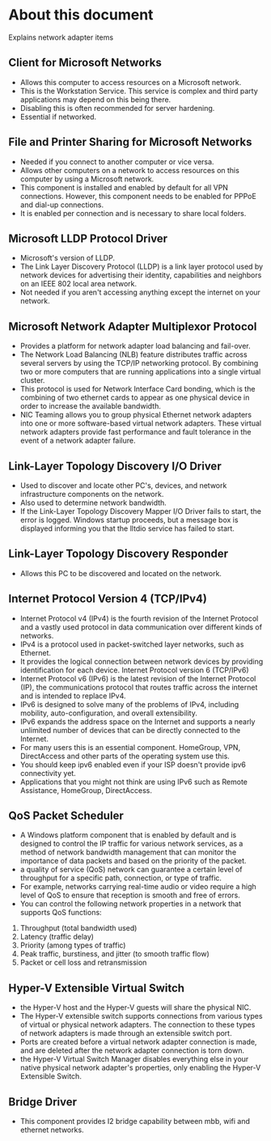 
# About this document

Explains network adapter items

## Client for Microsoft Networks

- Allows this computer to access resources on a Microsoft network.
- This is the Workstation Service. This service is complex and third party applications
may depend on this being there.
- Disabling this is often recommended for server hardening.
- Essential if networked.

## File and Printer Sharing for Microsoft Networks

- Needed if you connect to another computer or vice versa.
- Allows other computers on a network to access resources on this computer by using a Microsoft network.
- This component is installed and enabled by default for all VPN connections. However,
this component needs to be enabled for PPPoE and dial-up connections.
- It is enabled per connection and is necessary to share local folders.

## Microsoft LLDP Protocol Driver

- Microsoft's version of LLDP.
- The Link Layer Discovery Protocol (LLDP) is a link layer protocol used by network devices for
advertising their identity, capabilities and neighbors on an IEEE 802 local area network.
- Not needed if you aren't accessing anything except the internet on your network.

## Microsoft Network Adapter Multiplexor Protocol

- Provides a platform for network adapter load balancing and fail-over.
- The Network Load Balancing (NLB) feature distributes traffic across several servers by using the
TCP/IP networking protocol. By combining two or more computers that are running applications
into a single virtual cluster.
- This protocol is used for Network Interface Card bonding, which is the combining of two ethernet
cards to appear as one physical device in order to increase the available bandwidth.
- NIC Teaming allows you to group physical Ethernet network adapters into one or more software-based
virtual network adapters.
These virtual network adapters provide fast performance and fault tolerance
in the event of a network adapter failure.

## Link-Layer Topology Discovery  I/O Driver

- Used to discover and locate other PC's, devices, and network infrastructure components on the network.
- Also used to determine network bandwidth.
- If the Link-Layer Topology Discovery Mapper I/O Driver fails to start, the error is logged.
Windows startup proceeds, but a message box is displayed informing you that the lltdio
service has failed to start.

## Link-Layer Topology Discovery Responder

- Allows this PC to be discovered and located on the network.

## Internet Protocol Version 4 (TCP/IPv4)

- Internet Protocol v4 (IPv4) is the fourth revision of the Internet Protocol and a vastly used
protocol in data communication over different kinds of networks.
- IPv4 is a protocol used in packet-switched layer networks, such as Ethernet.
- It provides the logical connection between network devices by providing identification for each device.
Internet Protocol version 6 (TCP/IPv6)
- Internet Protocol v6 (IPv6) is the latest revision of the Internet Protocol (IP),
the communications protocol that routes traffic across the internet and is intended to replace IPv4.
- IPv6 is designed to solve many of the problems of IPv4, including mobility, auto-configuration,
and overall extensibility.
- IPv6 expands the address space on the Internet and supports a nearly unlimited number of devices
that can be directly connected to the Internet.
- For many users this is an essential component. HomeGroup, VPN, DirectAccess and other parts of
the operating system use this.
- You should keep ipv6 enabled even if your ISP doesn't provide ipv6 connectivity yet.
- Applications that you might not think are using IPv6 such as Remote Assistance, HomeGroup, DirectAccess.

## QoS Packet Scheduler

- A Windows platform component that is enabled by default and is designed to control the IP traffic
for various network services, as a method of network bandwidth management that can monitor
the importance of data packets and based on the priority of the packet.
- a quality of service (QoS) network can guarantee a certain level of throughput for a specific path,
connection, or type of traffic.
- For example, networks carrying real-time audio or video require a high level of QoS to ensure that
reception is smooth and free of errors.
- You can control the following network properties in a network that supports QoS functions:

1. Throughput (total bandwidth used)
2. Latency (traffic delay)
3. Priority (among types of traffic)
4. Peak traffic, burstiness, and jitter (to smooth traffic flow)
5. Packet or cell loss and retransmission

## Hyper-V Extensible Virtual Switch

- the Hyper-V host and the Hyper-V guests will share the physical NIC.
- The Hyper-V extensible switch supports connections from various types of virtual or
physical network adapters.
The connection to these types of network adapters is made through an extensible switch port.
- Ports are created before a virtual network adapter connection is made, and are deleted after
the network adapter connection is torn down.
- the Hyper-V Virtual Switch Manager disables everything else in your native physical network
adapter's properties, only enabling the Hyper-V Extensible Switch.

## Bridge Driver

- This component provides I2 bridge capability between mbb, wifi and ethernet networks.

